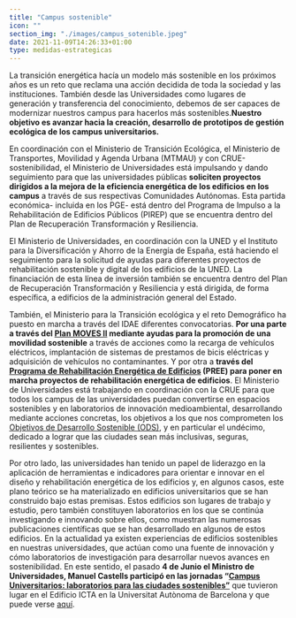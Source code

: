```yaml
---
title: "Campus sostenible"
icon: ""
section_img: "./images/campus_sotenible.jpeg"
date: 2021-11-09T14:26:33+01:00
type: medidas-estrategicas
---
```


La transición energética hacía un modelo más sostenible en los próximos años es un reto que reclama una acción decidida de toda la sociedad y las instituciones. También desde las Universidades como lugares de generación y transferencia del conocimiento, debemos de ser capaces de modernizar nuestros campus para hacerlos más sostenibles.__Nuestro objetivo es avanzar hacia la creación, desarrollo de prototipos de gestión ecológica de los campus universitarios.__

 

En coordinación con el Ministerio de Transición Ecológica, el Ministerio de Transportes, Movilidad y Agenda Urbana (MTMAU) y con CRUE-sostenibilidad, el Ministerio de Universidades está impulsando y dando seguimiento para que las universidades públicas __soliciten proyectos dirigidos a la mejora de la eficiencia energética de los edificios en los campus__ a través de sus respectivas Comunidades Autónomas. Esta partida económica- incluida en los PGE- está dentro del Programa de Impulso a la Rehabilitación de Edificios Públicos (PIREP) que se encuentra dentro del Plan de Recuperación Transformación y Resiliencia.

 

El Ministerio de Universidades, en coordinación con la UNED y el Instituto para la Diversificación y Ahorro de la Energía de España, está haciendo el seguimiento para la solicitud de ayudas para diferentes proyectos de rehabilitación sostenible y digital de los edificios de la UNED. La financiación de esta línea de inversión también se encuentra dentro del Plan de Recuperación Transformación y Resiliencia y está dirigida, de forma específica, a edificios de la administración general del Estado.

 

 También, el Ministerio para la Transición ecológica y el reto Demográfico ha puesto en marcha a través del IDAE diferentes convocatorias. __Por una parte a través del [Plan MOVES II](https://www.idae.es/ayudas-y-financiacion/para-movilidad-y-vehiculos/plan-moves-ii) mediante ayudas para la promoción de una movilidad sostenible__ a través de acciones como la recarga de vehículos eléctricos, implantación de sistemas de prestamos de bicis eléctricas y adquisición de vehículos no contaminantes. Y por otra a __través del [Programa de Rehabilitación Energética de Edificios](https://www.idae.es/ayudas-y-financiacion/para-la-rehabilitacion-de-edificios/programa-pree-rehabilitacion-energetica-de) (PREE) para poner en marcha proyectos de rehabilitación energética de edificios__. El Ministerio de Universidades está trabajando en coordinación con la CRUE para que todos los campus de las universidades puedan convertirse en espacios sostenibles y en laboratorios de innovación medioambiental, desarrollando mediante acciones concretas, los objetivos a los que nos comprometen los [Objetivos de Desarrollo Sostenible (ODS)](https://www.un.org/sustainabledevelopment/es/objetivos-de-desarrollo-sostenible/), y en particular el undécimo, dedicado a lograr que las ciudades sean más inclusivas, seguras, resilientes y sostenibles.

 

Por otro lado, las universidades han tenido un papel de liderazgo en la aplicación de herramientas e indicadores para orientar e innovar en el diseño y rehabilitación energética de los edificios y, en algunos casos, este plano teórico se ha materializado en edificios universitarios que se han construido bajo estas premisas. Estos edificios son lugares de trabajo y estudio, pero también constituyen laboratorios en los que se continúa investigando e innovando sobre ellos, como muestran las numerosas publicaciones científicas que se han desarrollado en algunos de estos edificios. En la actualidad ya existen experiencias de edificios sostenibles en nuestras universidades, que actúan como una fuente de innovación y cómo laboratorios de investigación para desarrollar nuevos avances en sostenibilidad. En este sentido, el pasado __4 de Junio  el Ministro de Universidades, Manuel Castells participó en las jornadas “[Campus Universitarios: laboratorios para las ciudades sostenibles”](https://twitter.com/UniversidadGob/status/1396852614302769158?s=20)__ que tuvieron lugar en el Edificio ICTA en la Universitat Autònoma de Barcelona y que puede verse [aquí](https://www.youtube.com/watch?v=VfzA_03P8bg).